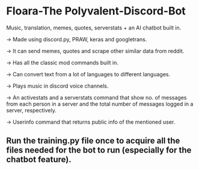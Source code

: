 # Floara-The Polyvalent-Discord-Bot
Music, translation, memes, quotes, serverstats + an AI chatbot built in.


-> Made using discord.py, PRAW, keras and googletrans.


-> It can send memes, quotes and scrape other similar data from reddit.


-> Has all the classic mod commands built in.


-> Can convert text from a lot of languages to different languages.


-> Plays music in discord voice channels.


-> An activestats and a serverstats command that show no. of messages from each person in a server and the total number of messages logged in a server, respectively.


-> Userinfo command that returns public info of the mentioned user.

## Run the training.py file once to acquire all the files needed for the bot to run (especially for the chatbot feature).
